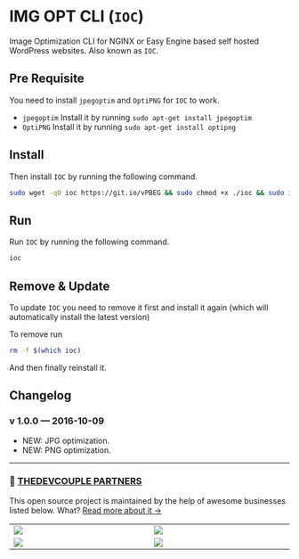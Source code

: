 # IMG OPT CLI (`IOC`)
Image Optimization CLI for NGINX or Easy Engine based self hosted WordPress websites. Also known as `IOC`.

## Pre Requisite
You need to install `jpegoptim` and `OptiPNG` for `IOC` to work.
-  `jpegoptim` Install it by running `sudo apt-get install jpegoptim`
-  `OptiPNG` Install it by running `sudo apt-get install optipng`

## Install
Then install `IOC` by running the following command.
```bash
sudo wget -qO ioc https://git.io/vPBEG && sudo chmod +x ./ioc && sudo install ./ioc /usr/local/bin/ioc
```

## Run
Run `IOC` by running the following command.

```bash
ioc
```

## Remove & Update
To update `IOC` you need to remove it first and install it again (which will automatically install the latest version)

To remove run 
```bash
rm -f $(which ioc)
```

And then finally reinstall it.


## Changelog

### v 1.0.0 — 2016-10-09
- NEW: JPG optimization.
- NEW: PNG optimization.

---

### 🙌 [THEDEVCOUPLE PARTNERS](https://TheDevCouple.com/partners)

This open source project is maintained by the help of awesome businesses listed below. What? [Read more about it →](https://TheDevCouple.com/partners)

<table width='100%'>
	<tr>
		<td width='500'><a target='_blank' href='https://kinsta.com/?kaid=WMDAKYHJLNJX&utm_source=WPCouple&utm_medium=Partner'><img src='https://on.ahmda.ws/73cedc/c' /></a></td>
		<td width='500'><a target='_blank' href='https://ahmda.ws/USES_WPE?utm_source=WPCouple&utm_medium=Partner'><img src='https://on.ahmda.ws/ff40fe/c' /></a></td>
	</tr>
	<tr>
		<td width='500'><a target='_blank' href='https://mythemeshop.com/?utm_source=WPCouple&utm_medium=Partner'><img src='https://on.ahmda.ws/3166d9/c' /></a></td>
		<td width='500'><a target='_blank' href='https://ipapi.co/?utm_source=WPCouple&utm_medium=Partner'><img src='https://d2ddoduugvun08.cloudfront.net/items/1R190r2U0p3N3L0U0b2u/ip-api.png'/></a></td>
	</tr>
</table>
<br>
